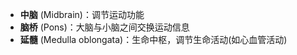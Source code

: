 - **中脑** (Midbrain)：调节运动功能
- **脑桥** (Pons)：大脑与小脑之间交换运动信息
- **延髓** (Medulla oblongata)：生命中枢，调节生命活动(如心血管活动)